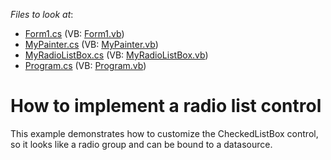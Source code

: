 <!-- default file list -->
*Files to look at*:

* [Form1.cs](./CS/WindowsApplication1/Form1.cs) (VB: [Form1.vb](./VB/WindowsApplication1/Form1.vb))
* [MyPainter.cs](./CS/WindowsApplication1/MyRadioListBox/MyPainter.cs) (VB: [MyPainter.vb](./VB/WindowsApplication1/MyRadioListBox/MyPainter.vb))
* [MyRadioListBox.cs](./CS/WindowsApplication1/MyRadioListBox/MyRadioListBox.cs) (VB: [MyRadioListBox.vb](./VB/WindowsApplication1/MyRadioListBox/MyRadioListBox.vb))
* [Program.cs](./CS/WindowsApplication1/Program.cs) (VB: [Program.vb](./VB/WindowsApplication1/Program.vb))
<!-- default file list end -->
# How to implement a radio list control


<p>This example demonstrates how to customize the CheckedListBox control, so it looks like a radio group and can be bound to a datasource.</p>

<br/>


